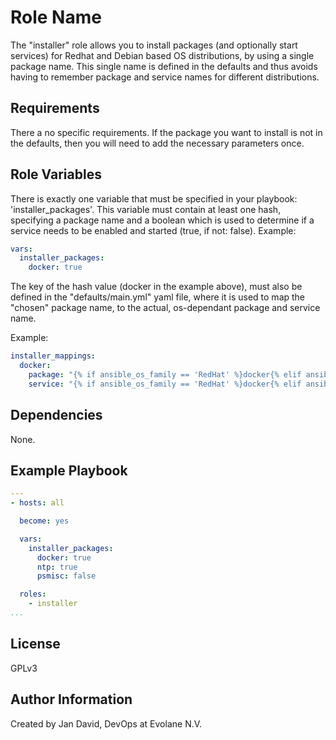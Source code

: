 # Role Name

The "installer" role allows you to install packages (and optionally start services) for Redhat and Debian based OS distributions, by using a single package name. This single name is defined in the defaults and thus avoids having to remember package and service names for different distributions.

## Requirements

There a no specific requirements. If the package you want to install is not in the defaults, then you will need to add the necessary parameters once.

## Role Variables

There is exactly one variable that must be specified in your playbook: 'installer_packages'. This variable must contain at least one hash, specifying a package name and a boolean which is used to determine if a service needs to be enabled and started (true, if not: false). Example:

```yaml
vars:
  installer_packages:
    docker: true
```

The key of the hash value (docker in the example above), must also be defined in the "defaults/main.yml" yaml file, where it is used to map the "chosen" package name, to the actual, os-dependant package and service name.

Example:

```yaml
installer_mappings:
  docker:
    package: "{% if ansible_os_family == 'RedHat' %}docker{% elif ansible_os_family=='Debian' %}docker.io{% else %}docker{% endif %}"
    service: "{% if ansible_os_family == 'RedHat' %}docker{% elif ansible_os_family=='Debian' %}docker{% else %}docker{% endif %}"
```

## Dependencies

None.

## Example Playbook

```yaml
---
- hosts: all

  become: yes

  vars:
    installer_packages:
      docker: true
      ntp: true
      psmisc: false

  roles:
    - installer
...
```

## License

GPLv3

## Author Information

Created by Jan David, DevOps at Evolane N.V.
